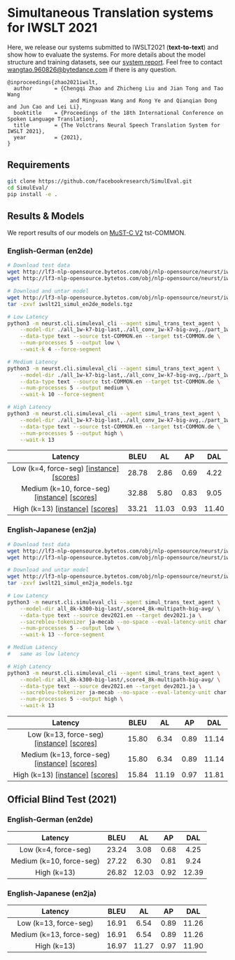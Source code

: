 # Simultaneous Translation systems for IWSLT 2021 

Here, we release our systems submitted to IWSLT2021 (**text-to-text**) and show how to evaluate the systems. For more details about the model structure and training datasets, see our [system report](https://arxiv.org/abs/2105.07319). Feel free to contact [wangtao.960826@bytedance.com](wangtao.960826@bytedance.com) if there is any question.
```
@inproceedings{zhao2021iwslt,
  author       = {Chengqi Zhao and Zhicheng Liu and Jian Tong and Tao Wang 
                    and Mingxuan Wang and Rong Ye and Qianqian Dong and Jun Cao and Lei Li},
  booktitle    = {Proceedings of the 18th International Conference on Spoken Language Translation},
  title        = {The Volctrans Neural Speech Translation System for IWSLT 2021},
  year         = {2021},
}

```

## Requirements
```bash
git clone https://github.com/facebookresearch/SimulEval.git
cd SimulEval/
pip install -e .
```

## Results & Models
We report results of our models on [MuST-C V2](https://ict.fbk.eu/must-c/) tst-COMMON. 

### English-German (en2de)

```bash
# Download test data
wget http://lf3-nlp-opensource.bytetos.com/obj/nlp-opensource/neurst/iwslt21/simul/en2de/tst-COMMON.en
wget http://lf3-nlp-opensource.bytetos.com/obj/nlp-opensource/neurst/iwslt21/simul/en2de/tst-COMMON.de

# Download and untar model
wget http://lf3-nlp-opensource.bytetos.com/obj/nlp-opensource/neurst/iwslt21/simul/en2de/iwslt21_simul_en2de_models.tgz
tar -zxvf iwslt21_simul_en2de_models.tgz

# Low Latency
python3 -m neurst.cli.simuleval_cli --agent simul_trans_text_agent \
    --model-dir ./all_1w-k7-big-last,./all_conv_1w-k7-big-avg,./part_1w-k7-big-avg/ \
    --data-type text --source tst-COMMON.en --target tst-COMMON.de \
    --num-processes 5 --output low \
    --wait-k 4 --force-segment 

# Medium Latency
python3 -m neurst.cli.simuleval_cli --agent simul_trans_text_agent \
    --model-dir ./all_1w-k7-big-last,./all_conv_1w-k7-big-avg,./part_1w-k7-big-avg/ \
    --data-type text --source tst-COMMON.en --target tst-COMMON.de \
    --num-processes 5 --output medium \
    --wait-k 10 --force-segment 

# High Latency
python3 -m neurst.cli.simuleval_cli --agent simul_trans_text_agent \
    --model-dir ./all_1w-k7-big-last,./all_conv_1w-k7-big-avg,./part_1w-k7-big-avg/ \
    --data-type text --source tst-COMMON.en --target tst-COMMON.de \
    --num-processes 5 --output high \
    --wait-k 13
```

|  Latency                 | BLEU  | AL    | AP   | DAL   |
|:------------------------:|:-----:|:-----:|:----:|:-----:|
| Low (k=4, force-seg) [[instance]](http://lf3-nlp-opensource.bytetos.com/obj/nlp-opensource/neurst/iwslt21/simul/en2de/instances.log.low) [[scores]](http://lf3-nlp-opensource.bytetos.com/obj/nlp-opensource/neurst/iwslt21/simul/en2de/scores.low)  | 28.78 | 2.86  | 0.69 | 4.22  |
| Medium (k=10, force-seg) [[instance]](http://lf3-nlp-opensource.bytetos.com/obj/nlp-opensource/neurst/iwslt21/simul/en2de/instances.log.medium) [[scores]](http://lf3-nlp-opensource.bytetos.com/obj/nlp-opensource/neurst/iwslt21/simul/en2de/scores.medium) | 32.88 | 5.80  | 0.83 | 9.05  |
| High (k=13) [[instance]](http://lf3-nlp-opensource.bytetos.com/obj/nlp-opensource/neurst/iwslt21/simul/en2de/instances.log.high) [[scores]](http://lf3-nlp-opensource.bytetos.com/obj/nlp-opensource/neurst/iwslt21/simul/en2de/scores.high) | 33.21 | 11.03 | 0.93 | 11.40 |


### English-Japanese (en2ja)

```bash
# Download test data
wget http://lf3-nlp-opensource.bytetos.com/obj/nlp-opensource/neurst/iwslt21/simul/en2ja/dev2021.en
wget http://lf3-nlp-opensource.bytetos.com/obj/nlp-opensource/neurst/iwslt21/simul/en2ja/dev2021.en

# Download and untar model
wget http://lf3-nlp-opensource.bytetos.com/obj/nlp-opensource/neurst/iwslt21/simul/en2ja/iwslt21_simul_en2ja_models.tgz
tar -zxvf iwslt21_simul_en2ja_models.tgz

# Low Latency
python3 -m neurst.cli.simuleval_cli --agent simul_trans_text_agent \
    --model-dir all_8k-k300-big-last/,score4_8k-multipath-big-avg/ \
    --data-type text --source dev2021.en --target dev2021.ja \
    --sacrebleu-tokenizer ja-mecab --no-space --eval-latency-unit char \
    --num-processes 5 --output low \
    --wait-k 13 --force-segment 

# Medium Latency
#   same as low latency 

# High Latency
python3 -m neurst.cli.simuleval_cli --agent simul_trans_text_agent \
    --model-dir all_8k-k300-big-last/,score4_8k-multipath-big-avg/ \
    --data-type text --source dev2021.en --target dev2021.ja \
    --sacrebleu-tokenizer ja-mecab --no-space --eval-latency-unit char \
    --num-processes 5 --output high \
    --wait-k 13
```

|  Latency                 | BLEU  | AL    | AP   | DAL   |
|:------------------------:|:-----:|:-----:|:----:|:-----:|
| Low (k=13, force-seg) [[instance]](http://lf3-nlp-opensource.bytetos.com/obj/nlp-opensource/neurst/iwslt21/simul/en2ja/instances.log.low) [[scores]](http://lf3-nlp-opensource.bytetos.com/obj/nlp-opensource/neurst/iwslt21/simul/en2ja/scores.low)  | 15.80 | 6.34  | 0.89 | 11.14  |
| Medium (k=13, force-seg) [[instance]](http://lf3-nlp-opensource.bytetos.com/obj/nlp-opensource/neurst/iwslt21/simul/en2ja/instances.log.low) [[scores]](http://lf3-nlp-opensource.bytetos.com/obj/nlp-opensource/neurst/iwslt21/simul/en2ja/scores.low) | 15.80 | 6.34  | 0.89 | 11.14  |
| High (k=13) [[instance]](http://lf3-nlp-opensource.bytetos.com/obj/nlp-opensource/neurst/iwslt21/simul/en2ja/instances.log.high) [[scores]](http://lf3-nlp-opensource.bytetos.com/obj/nlp-opensource/neurst/iwslt21/simul/en2ja/scores.high) | 15.84 | 11.19 | 0.97 | 11.81 |


## Official Blind Test (2021)

### English-German (en2de)

|  Latency                 | BLEU  | AL    | AP   | DAL   |
|:------------------------:|:-----:|:-----:|:----:|:-----:|
| Low (k=4, force-seg) | 23.24 | 3.08  | 0.68 | 4.25  |
| Medium (k=10, force-seg) | 27.22 | 6.30  | 0.81 | 9.24  |
| High (k=13) | 26.82 | 12.03 | 0.92 | 12.39 |


### English-Japanese (en2ja)
 
|  Latency                 | BLEU  | AL    | AP   | DAL   |
|:------------------------:|:-----:|:-----:|:----:|:-----:|
| Low (k=13, force-seg) | 16.91 | 6.54  | 0.89 | 11.26  |
| Medium (k=13, force-seg) | 16.91 | 6.54  | 0.89 | 11.26  |
| High (k=13) | 16.97 | 11.27 | 0.97 | 11.90 |
